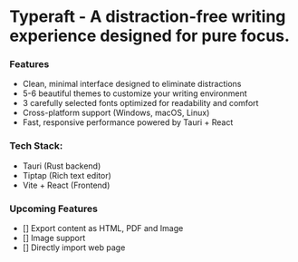 # Typeraft - A distraction-free writing experience designed for pure focus.

### Features

- Clean, minimal interface designed to eliminate distractions
- 5-6 beautiful themes to customize your writing environment
- 3 carefully selected fonts optimized for readability and comfort
- Cross-platform support (Windows, macOS, Linux)
- Fast, responsive performance powered by Tauri + React

### Tech Stack:

- Tauri (Rust backend)
- Tiptap (Rich text editor)
- Vite + React (Frontend)

### Upcoming Features

- [] Export content as HTML, PDF and Image
- [] Image support
- [] Directly import web page
